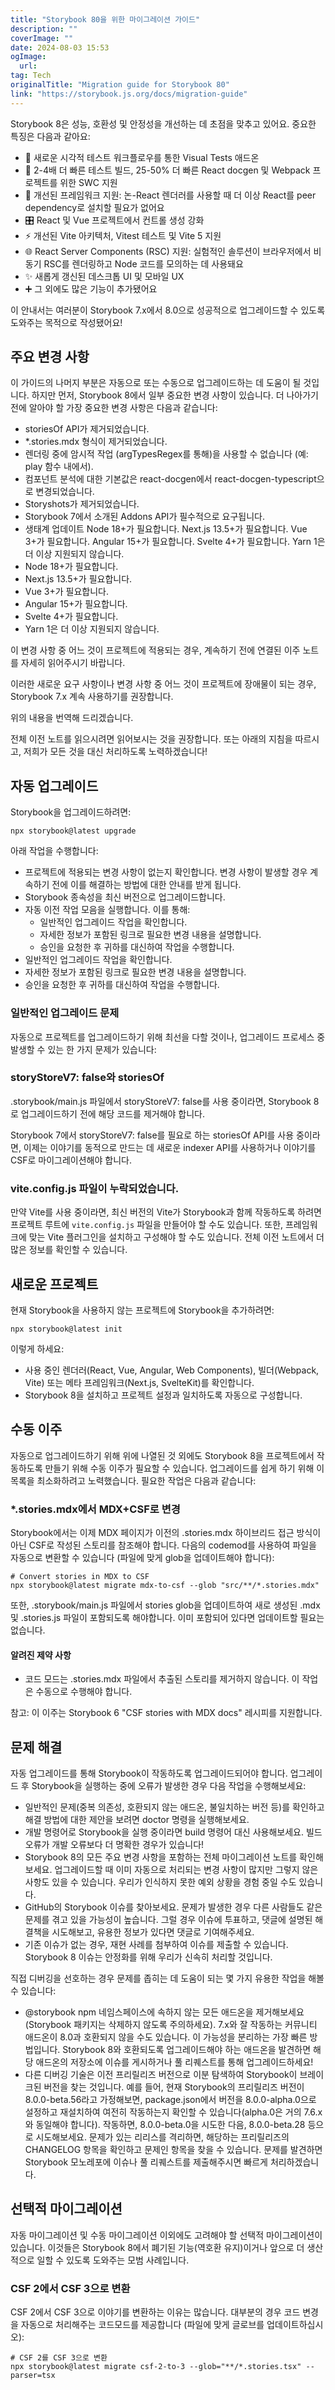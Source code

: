 ```yaml
---
title: "Storybook 80을 위한 마이그레이션 가이드"
description: ""
coverImage: ""
date: 2024-08-03 15:53
ogImage: 
  url: 
tag: Tech
originalTitle: "Migration guide for Storybook 80"
link: "https://storybook.js.org/docs/migration-guide"
---
```





Storybook 8은 성능, 호환성 및 안정성을 개선하는 데 초점을 맞추고 있어요. 중요한 특징은 다음과 같아요:

- 🩻 새로운 시각적 테스트 워크플로우를 통한 Visual Tests 애드온
- 💨 2-4배 더 빠른 테스트 빌드, 25-50% 더 빠른 React docgen 및 Webpack 프로젝트를 위한 SWC 지원
- 🧩 개선된 프레임워크 지원: 논-React 렌더러를 사용할 때 더 이상 React를 peer dependency로 설치할 필요가 없어요
- 🎛️ React 및 Vue 프로젝트에서 컨트롤 생성 강화
- ⚡️ 개선된 Vite 아키텍처, Vitest 테스트 및 Vite 5 지원
- 🌐 React Server Components (RSC) 지원: 실험적인 솔루션이 브라우저에서 비동기 RSC를 렌더링하고 Node 코드를 모의하는 데 사용돼요
- ✨ 새롭게 갱신된 데스크톱 UI 및 모바일 UX
- ➕ 그 외에도 많은 기능이 추가됐어요

이 안내서는 여러분이 Storybook 7.x에서 8.0으로 성공적으로 업그레이드할 수 있도록 도와주는 목적으로 작성됐어요!

## 주요 변경 사항



이 가이드의 나머지 부분은 자동으로 또는 수동으로 업그레이드하는 데 도움이 될 것입니다. 하지만 먼저, Storybook 8에서 일부 중요한 변경 사항이 있습니다. 더 나아가기 전에 알아야 할 가장 중요한 변경 사항은 다음과 같습니다:

- storiesOf API가 제거되었습니다.
- *.stories.mdx 형식이 제거되었습니다.
- 렌더링 중에 암시적 작업 (argTypesRegex를 통해)을 사용할 수 없습니다 (예: play 함수 내에서).
- 컴포넌트 분석에 대한 기본값은 react-docgen에서 react-docgen-typescript으로 변경되었습니다.
- Storyshots가 제거되었습니다.
- Storybook 7에서 소개된 Addons API가 필수적으로 요구됩니다.
- 생태계 업데이트
Node 18+가 필요합니다.
Next.js 13.5+가 필요합니다.
Vue 3+가 필요합니다.
Angular 15+가 필요합니다.
Svelte 4+가 필요합니다.
Yarn 1은 더 이상 지원되지 않습니다.
- Node 18+가 필요합니다.
- Next.js 13.5+가 필요합니다.
- Vue 3+가 필요합니다.
- Angular 15+가 필요합니다.
- Svelte 4+가 필요합니다.
- Yarn 1은 더 이상 지원되지 않습니다.

이 변경 사항 중 어느 것이 프로젝트에 적용되는 경우, 계속하기 전에 연결된 이주 노트를 자세히 읽어주시기 바랍니다.

이러한 새로운 요구 사항이나 변경 사항 중 어느 것이 프로젝트에 장애물이 되는 경우, Storybook 7.x 계속 사용하기를 권장합니다.



위의 내용을 번역해 드리겠습니다.

전체 이전 노트를 읽으시려면 읽어보시는 것을 권장합니다. 또는 아래의 지침을 따르시고, 저희가 모든 것을 대신 처리하도록 노력하겠습니다!

## 자동 업그레이드

Storybook을 업그레이드하려면:

```npm
npx storybook@latest upgrade
```



아래 작업을 수행합니다:

- 프로젝트에 적용되는 변경 사항이 없는지 확인합니다. 변경 사항이 발생할 경우 계속하기 전에 이를 해결하는 방법에 대한 안내를 받게 됩니다.
- Storybook 종속성을 최신 버전으로 업그레이드합니다.
- 자동 이전 작업 모음을 실행합니다. 이를 통해:
    - 일반적인 업그레이드 작업을 확인합니다.
    - 자세한 정보가 포함된 링크로 필요한 변경 내용을 설명합니다.
    - 승인을 요청한 후 귀하를 대신하여 작업을 수행합니다.
- 일반적인 업그레이드 작업을 확인합니다.
- 자세한 정보가 포함된 링크로 필요한 변경 내용을 설명합니다.
- 승인을 요청한 후 귀하를 대신하여 작업을 수행합니다.

### 일반적인 업그레이드 문제

자동으로 프로젝트를 업그레이드하기 위해 최선을 다할 것이나, 업그레이드 프로세스 중 발생할 수 있는 한 가지 문제가 있습니다:



### storyStoreV7: false와 storiesOf

.storybook/main.js 파일에서 storyStoreV7: false를 사용 중이라면, Storybook 8로 업그레이드하기 전에 해당 코드를 제거해야 합니다.

Storybook 7에서 storyStoreV7: false를 필요로 하는 storiesOf API를 사용 중이라면, 이제는 이야기를 동적으로 만드는 데 새로운 indexer API를 사용하거나 이야기를 CSF로 마이그레이션해야 합니다.

### vite.config.js 파일이 누락되었습니다.



만약 Vite를 사용 중이라면, 최신 버전의 Vite가 Storybook과 함께 작동하도록 하려면 프로젝트 루트에 `vite.config.js` 파일을 만들어야 할 수도 있습니다. 또한, 프레임워크에 맞는 Vite 플러그인을 설치하고 구성해야 할 수도 있습니다. 전체 이전 노트에서 더 많은 정보를 확인할 수 있습니다.

## 새로운 프로젝트

현재 Storybook을 사용하지 않는 프로젝트에 Storybook을 추가하려면:

```npm
npx storybook@latest init
```



이렇게 하세요:

- 사용 중인 렌더러(React, Vue, Angular, Web Components), 빌더(Webpack, Vite) 또는 메타 프레임워크(Next.js, SvelteKit)를 확인합니다.
- Storybook 8을 설치하고 프로젝트 설정과 일치하도록 자동으로 구성합니다.

## 수동 이주

자동으로 업그레이드하기 위해 위에 나열된 것 외에도 Storybook 8을 프로젝트에서 작동하도록 만들기 위해 수동 이주가 필요할 수 있습니다. 업그레이드를 쉽게 하기 위해 이 목록을 최소화하려고 노력했습니다. 필요한 작업은 다음과 같습니다:



### *.stories.mdx에서 MDX+CSF로 변경

Storybook에서는 이제 MDX 페이지가 이전의 .stories.mdx 하이브리드 접근 방식이 아닌 CSF로 작성된 스토리를 참조해야 합니다. 다음의 codemod를 사용하여 파일을 자동으로 변환할 수 있습니다 (파일에 맞게 glob을 업데이트해야 합니다):

```npm
# Convert stories in MDX to CSF
npx storybook@latest migrate mdx-to-csf --glob "src/**/*.stories.mdx"
```

또한, .storybook/main.js 파일에서 stories glob을 업데이트하여 새로 생성된 .mdx 및 .stories.js 파일이 포함되도록 해야합니다. 이미 포함되어 있다면 업데이트할 필요는 없습니다.



#### 알려진 제약 사항

- 코드 모드는 .stories.mdx 파일에서 추출된 스토리를 제거하지 않습니다. 이 작업은 수동으로 수행해야 합니다.

참고: 이 이주는 Storybook 6 "CSF stories with MDX docs" 레시피를 지원합니다.

## 문제 해결



자동 업그레이드를 통해 Storybook이 작동하도록 업그레이드되어야 합니다. 업그레이드 후 Storybook을 실행하는 중에 오류가 발생한 경우 다음 작업을 수행해보세요:

- 일반적인 문제(중복 의존성, 호환되지 않는 애드온, 불일치하는 버전 등)를 확인하고 해결 방법에 대한 제안을 보려면 doctor 명령을 실행해보세요.
- 개발 명령어로 Storybook을 실행 중이라면 build 명령어 대신 사용해보세요. 빌드 오류가 개발 오류보다 더 명확한 경우가 있습니다!
- Storybook 8의 모든 주요 변경 사항을 포함하는 전체 마이그레이션 노트를 확인해보세요. 업그레이드할 때 이미 자동으로 처리되는 변경 사항이 많지만 그렇지 않은 사항도 있을 수 있습니다. 우리가 인식하지 못한 예외 상황을 경험 중일 수도 있습니다.
- GitHub의 Storybook 이슈를 찾아보세요. 문제가 발생한 경우 다른 사람들도 같은 문제를 겪고 있을 가능성이 높습니다. 그럴 경우 이슈에 투표하고, 댓글에 설명된 해결책을 시도해보고, 유용한 정보가 있다면 댓글로 기여해주세요.
- 기존 이슈가 없는 경우, 재현 사례를 첨부하여 이슈를 제출할 수 있습니다. Storybook 8 이슈는 안정화를 위해 우리가 신속히 처리할 것입니다.

직접 디버깅을 선호하는 경우 문제를 좁히는 데 도움이 되는 몇 가지 유용한 작업을 해볼 수 있습니다:

- @storybook npm 네임스페이스에 속하지 않는 모든 애드온을 제거해보세요(Storybook 패키지는 삭제하지 않도록 주의하세요). 7.x와 잘 작동하는 커뮤니티 애드온이 8.0과 호환되지 않을 수도 있습니다. 이 가능성을 분리하는 가장 빠른 방법입니다. Storybook 8와 호환되도록 업그레이드해야 하는 애드온을 발견하면 해당 애드온의 저장소에 이슈를 게시하거나 풀 리퀘스트를 통해 업그레이드하세요!
- 다른 디버깅 기술은 이전 프리릴리즈 버전으로 이분 탐색하여 Storybook이 브레이크된 버전을 찾는 것입니다. 예를 들어, 현재 Storybook의 프리릴리즈 버전이 8.0.0-beta.56라고 가정해보면, package.json에서 버전을 8.0.0-alpha.0으로 설정하고 재설치하여 여전히 작동하는지 확인할 수 있습니다(alpha.0은 거의 7.6.x와 동일해야 합니다). 작동하면, 8.0.0-beta.0을 시도한 다음, 8.0.0-beta.28 등으로 시도해보세요. 문제가 있는 리리스를 격리하면, 해당하는 프리릴리즈의 CHANGELOG 항목을 확인하고 문제인 항목을 찾을 수 있습니다. 문제를 발견하면 Storybook 모노레포에 이슈나 풀 리퀘스트를 제출해주시면 빠르게 처리하겠습니다.



## 선택적 마이그레이션

자동 마이그레이션 및 수동 마이그레이션 이외에도 고려해야 할 선택적 마이그레이션이 있습니다. 이것들은 Storybook 8에서 폐기된 기능(역호환 유지)이거나 앞으로 더 생산적으로 일할 수 있도록 도와주는 모범 사례입니다.

### CSF 2에서 CSF 3으로 변환

CSF 2에서 CSF 3으로 이야기를 변환하는 이유는 많습니다. 대부분의 경우 코드 변경을 자동으로 처리해주는 코드모드를 제공합니다 (파일에 맞게 글로브를 업데이트하십시오):



```npm
# CSF 2를 CSF 3으로 변환
npx storybook@latest migrate csf-2-to-3 --glob="**/*.stories.tsx" --parser=tsx
```